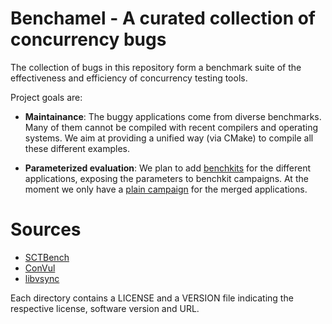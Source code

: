 # Benchamel - A curated collection of concurrency bugs

The collection of bugs in this repository form a benchmark suite of the
effectiveness and efficiency of concurrency testing tools.

Project goals are:
- **Maintainance**: The buggy applications come from diverse benchmarks. Many
  of them cannot be compiled with recent compilers and operating systems. We
  aim at providing a unified way (via CMake) to compile all these different
  examples.

- **Parameterized evaluation**: We plan to add
  [benchkits](https://github.com/open-s4c/benchkit) for the different
  applications, exposing the parameters to benchkit campaigns. At the moment we
  only have a [plain campaign](TBD) for the merged applications.

# Sources

- [SCTBench](https://github.com/mc-imperial/sctbench.git)
- [ConVul](https://github.com/mryancai/ConVul)
- [libvsync](https://github.com/open-s4c/libvsync)

Each directory contains a LICENSE and a VERSION file indicating the respective
license, software version and URL.
